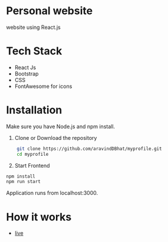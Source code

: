 #  Personal website

 website using React.js

#  Tech Stack

- React Js
- Bootstrap
- CSS
- FontAwesome for icons

# Installation

Make sure you have Node.js and npm install.
1.  Clone or Download the repository

```bash
    git clone https://github.com/aravindDBhat/myprofile.git
    cd myprofile
```
2. Start Frontend

```bash
npm install
npm run start
```
Application runs from localhost:3000.
# How it works

- [live](https://my-profile-rosy-rho.vercel.app/)


